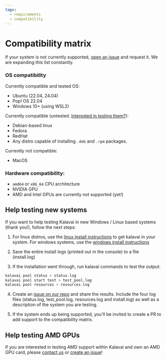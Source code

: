 ```yaml
---
tags:
  - requirements
  - compatibility
---
```


# Compatibility matrix

If your system is not currently supported, [open an issue](https://github.com/kalavai-net/kalavai-client/issues) and request it. We are expanding this list constantly.


### OS compatibility

Currently compatible and tested OS:

- Ubuntu (22.04, 24.04)
- Pop! OS 22.04
- Windows 10+ (using WSL2)

Currently compatible (untested. [Interested in testing them?](#help-testing-new-systems)):

- Debian-based linux
- Fedora
- RedHat
- Any distro capable of installing `.deb` and `.rpm` packages.

Currently not compatible:

- MacOS

### Hardware compatibility:

- `amd64` or `x86_64` CPU architecture
- NVIDIA GPU
- AMD and Intel GPUs are currently not supported (yet!)


## Help testing new systems

If you want to help testing Kalavai in new Windows / Linux based systems (thank you!), follow the next steps:

1. For linux distros, use the [linux install instructions](getting_started.md#linux) to get kalavai in your system. For windows systems, use the [windows install instructions](getting_started.md#windows)

2. Save the entire install logs (printed out in the console) to a file (install.log)

3. If the installation went through, run kalavai commands to test the output:
```bash
kalavai pool status > status.log
kalavai pool start test > test_pool.log
kalavai pool resources > resources.log
```

4. Create an [issue on our repo](https://github.com/kalavai-net/kalavai-client/issues) and share the results. Include the four log files (status.log, test_pool.log, resources.log and install.log) as well as a description of the system you are testing.

5. If the system ends up being supported, you'll be invited to create a PR to add support to the compatibility matrix.


## Help testing AMD GPUs

If you are interested in testing AMD support within Kalavai and own an AMD GPU card, please [contact us](mailto:info@kalavai.net) or [create an issue](https://github.com/kalavai-net/kalavai-client/issues)!
